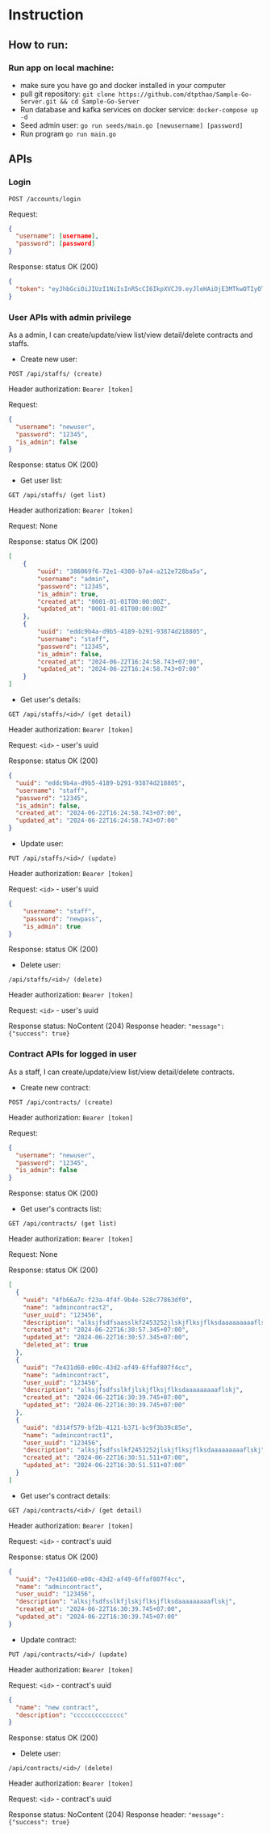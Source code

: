 # Instruction


## How to run:
### Run app on local machine:
- make sure you have go and docker installed in your computer
- pull git repository: `git clone https://github.com/dtpthao/Sample-Go-Server.git && cd Sample-Go-Server`
- Run database and kafka services on docker service: `docker-compose up -d`
- Seed admin user: `go run seeds/main.go [newusername] [password]`
- Run program `go run main.go`


## APIs

### Login
```
POST /accounts/login
```
Request:
```json
{
  "username": [username],
  "password": [password]
}
```

Response: status OK (200)
```json
{
  "token": "eyJhbGciOiJIUzI1NiIsInR5cCI6IkpXVCJ9.eyJleHAiOjE3MTkwOTIyOTUsImlhdCI6MTcxOTA4ODY5NSwidXNlcm5hbWUiOiJhZG1pbiJ9.mTHMQS_OQC1pbKTMecN0FrIFMxgRnWZzfRBMOoMNVDs"
}
```


### User APIs with admin privilege
As a admin, I can create/update/view list/view detail/delete contracts and staffs.

- Create new user:
```
POST /api/staffs/ (create)
```
Header authorization: `Bearer [token]`

Request:
```json
{
  "username": "newuser",
  "password": "12345",
  "is_admin": false
}
```

Response: status OK (200)

- Get user list:
```
GET /api/staffs/ (get list)
```
Header authorization: `Bearer [token]`

Request: None

Response: status OK (200)
```json
[
    {
        "uuid": "386069f6-72e1-4300-b7a4-a212e728ba5a",
        "username": "admin",
        "password": "12345",
        "is_admin": true,
        "created_at": "0001-01-01T00:00:00Z",
        "updated_at": "0001-01-01T00:00:00Z"
    },
    {
        "uuid": "eddc9b4a-d9b5-4189-b291-93874d218805",
        "username": "staff",
        "password": "12345",
        "is_admin": false,
        "created_at": "2024-06-22T16:24:58.743+07:00",
        "updated_at": "2024-06-22T16:24:58.743+07:00"
    }
]
```

- Get user's details:
```
GET /api/staffs/<id>/ (get detail)
```

Header authorization: `Bearer [token]`

Request: `<id>` - user's uuid

Response: status OK (200)
```json
{
  "uuid": "eddc9b4a-d9b5-4189-b291-93874d218805",
  "username": "staff",
  "password": "12345",
  "is_admin": false,
  "created_at": "2024-06-22T16:24:58.743+07:00",
  "updated_at": "2024-06-22T16:24:58.743+07:00"
}
```

- Update user:
```
PUT /api/staffs/<id>/ (update)
```

Header authorization: `Bearer [token]`

Request: `<id>` - user's uuid
```json
{
    "username": "staff",
    "password": "newpass",
    "is_admin": true
}
```

Response: status OK (200)

- Delete user:
```
/api/staffs/<id>/ (delete)
```
Header authorization: `Bearer [token]`

Request: `<id>` - user's uuid

Response status: NoContent (204)
Response header: `"message": {"success": true}`



### Contract APIs for logged in user

As a staff, I can create/update/view list/view detail/delete contracts.

- Create new contract:
```
POST /api/contracts/ (create)
```
Header authorization: `Bearer [token]`

Request:
```json
{
  "username": "newuser",
  "password": "12345",
  "is_admin": false
}
```

Response: status OK (200)

- Get user's contracts list:
```
GET /api/contracts/ (get list)
```
Header authorization: `Bearer [token]`

Request: None

Response: status OK (200)
```json
[
  {
    "uuid": "4fb66a7c-f23a-4f4f-9b4e-528c77863df0",
    "name": "admincontract2",
    "user_uuid": "123456",
    "description": "alksjfsdfsaasslkf2453252jlskjflksjflksdaaaaaaaaaflskj",
    "created_at": "2024-06-22T16:30:57.345+07:00",
    "updated_at": "2024-06-22T16:30:57.345+07:00",
    "deleted_at": true
  },
  {
    "uuid": "7e431d60-e00c-43d2-af49-6ffaf807f4cc",
    "name": "admincontract",
    "user_uuid": "123456",
    "description": "alksjfsdfsslkfjlskjflksjflksdaaaaaaaaaflskj",
    "created_at": "2024-06-22T16:30:39.745+07:00",
    "updated_at": "2024-06-22T16:30:39.745+07:00"
  },
  {
    "uuid": "d314f579-bf2b-4121-b371-bc9f3b39c85e",
    "name": "admincontract1",
    "user_uuid": "123456",
    "description": "alksjfsdfsslkf2453252jlskjflksjflksdaaaaaaaaaflskj",
    "created_at": "2024-06-22T16:30:51.511+07:00",
    "updated_at": "2024-06-22T16:30:51.511+07:00"
  }
]
```

- Get user's contract details:
```
GET /api/contracts/<id>/ (get detail)
```

Header authorization: `Bearer [token]`

Request: `<id>` - contract's uuid

Response: status OK (200)
```json
{
  "uuid": "7e431d60-e00c-43d2-af49-6ffaf807f4cc",
  "name": "admincontract",
  "user_uuid": "123456",
  "description": "alksjfsdfsslkfjlskjflksjflksdaaaaaaaaaflskj",
  "created_at": "2024-06-22T16:30:39.745+07:00",
  "updated_at": "2024-06-22T16:30:39.745+07:00"
}
```

- Update contract:
```
PUT /api/contracts/<id>/ (update)
```

Header authorization: `Bearer [token]`

Request: `<id>` - contract's uuid
```json
{
  "name": "new contract",
  "description": "cccccccccccccc"
}
```

Response: status OK (200)

- Delete user:
```
/api/contracts/<id>/ (delete)
```
Header authorization: `Bearer [token]`

Request: `<id>` - contract's uuid

Response status: NoContent (204)
Response header: `"message": {"success": true}`



